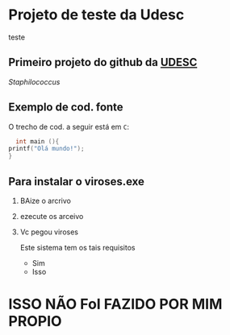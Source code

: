 # Projeto de teste da Udesc
teste
## Primeiro projeto do github da [UDESC](https://www.udesc.br/)
*Staphilococcus*
## Exemplo de cod. fonte
  O trecho de cod. a seguir está em `C`:
  ```c
    int main (){
  printf("Olá mundo!");
}
  ```
## Para instalar o viroses.exe
1. BAize o arcrivo
2. ezecute os arceivo
3. Vc pegou viroses
   
   Este sistema tem os tais requisitos
   - Sim
   - Isso
  
# ISSO NÃO FoI FAZIDO POR MIM PROPIO
